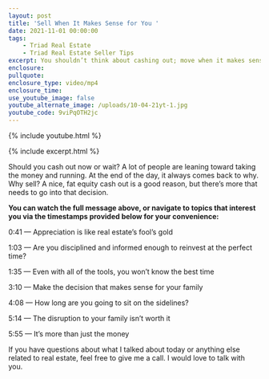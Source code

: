```yaml
---
layout: post
title: 'Sell When It Makes Sense for You '
date: 2021-11-01 00:00:00
tags:
    - Triad Real Estate
    - Triad Real Estate Seller Tips
excerpt: You shouldn’t think about cashing out; move when it makes sense for you.
enclosure:
pullquote:
enclosure_type: video/mp4
enclosure_time:
use_youtube_image: false
youtube_alternate_image: /uploads/10-04-21yt-1.jpg
youtube_code: 9viPqOTH2jc
---
```

{% include youtube.html %}

{% include excerpt.html %}

Should you cash out now or wait? A lot of people are leaning toward taking the money and running. At the end of the day, it always comes back to why. Why sell? A nice, fat equity cash out is a good reason, but there’s more that needs to go into that decision.

**You can watch the full message above, or navigate to topics that interest you via the timestamps provided below for your convenience:**

0:41 — Appreciation is like real estate’s fool’s gold

1:03 — Are you disciplined and informed enough to reinvest at the perfect time?

1:35 — Even with all of the tools, you won’t know the best time

3:10 — Make the decision that makes sense for your family

4:08 — How long are you going to sit on the sidelines?

5:14 — The disruption to your family isn’t worth it

5:55 — It’s more than just the money

If you have questions about what I talked about today or anything else related to real estate, feel free to give me a call. I would love to talk with you.
